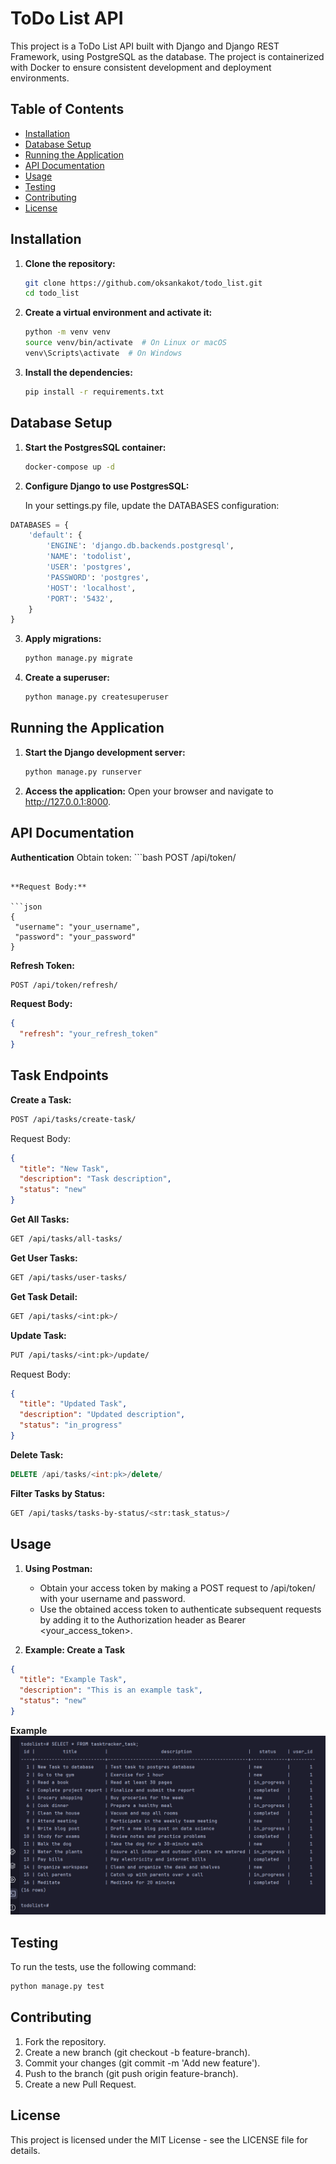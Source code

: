 # ToDo List API

This project is a ToDo List API built with Django and Django REST Framework, using PostgreSQL as the database. The project is containerized with Docker to ensure consistent development and deployment environments.

## Table of Contents

- [Installation](#installation)
- [Database Setup](#database-setup)
- [Running the Application](#running-the-application)
- [API Documentation](#api-documentation)
- [Usage](#usage)
- [Testing](#testing)
- [Contributing](#contributing)
- [License](#license)

## Installation

1. **Clone the repository:**

   ```bash
   git clone https://github.com/oksankakot/todo_list.git
   cd todo_list
   ```

2. **Create a virtual environment and activate it:**
    ```bash
    python -m venv venv
    source venv/bin/activate  # On Linux or macOS
    venv\Scripts\activate  # On Windows
    ```

3. **Install the dependencies:**
    ```bash
   pip install -r requirements.txt
    ```

## Database Setup

1. **Start the PostgresSQL container:**
    ```bash
    docker-compose up -d
    ```
   
2. **Configure Django to use PostgresSQL:**  

    In your settings.py file, update the DATABASES configuration:

```python
DATABASES = {
    'default': {
        'ENGINE': 'django.db.backends.postgresql',
        'NAME': 'todolist',
        'USER': 'postgres',
        'PASSWORD': 'postgres',
        'HOST': 'localhost',
        'PORT': '5432',
    }
}
```

3. **Apply migrations:**
    ```bash
   python manage.py migrate
    ```

4. **Create a superuser:**
    ```bash
    python manage.py createsuperuser
    ```

## Running the Application

1. **Start the Django development server:**
    ```bash
    python manage.py runserver
   ```

2. **Access the application:**
    Open your browser and navigate to http://127.0.0.1:8000.


## API Documentation

**Authentication**
    Obtain token:
    ```bash
    POST /api/token/
   ```

**Request Body:**

```json
{
    "username": "your_username",
    "password": "your_password"
}
```

**Refresh Token:**
```bash
POST /api/token/refresh/
```

**Request Body:**
```json
{
  "refresh": "your_refresh_token"
}
```

## Task Endpoints

**Create a Task:**
```bash
POST /api/tasks/create-task/
```
Request Body:
````json
{
  "title": "New Task",
  "description": "Task description",
  "status": "new"
}
````

**Get All Tasks:**
```bash
GET /api/tasks/all-tasks/
```

**Get User Tasks:**
```bash
GET /api/tasks/user-tasks/
```

**Get Task Detail:**
```bash
GET /api/tasks/<int:pk>/
```

**Update Task:**
```bash
PUT /api/tasks/<int:pk>/update/
```
Request Body:
```json
{
  "title": "Updated Task",
  "description": "Updated description",
  "status": "in_progress"
}
```

**Delete Task:**
```sql
DELETE /api/tasks/<int:pk>/delete/
```

**Filter Tasks by Status:**
```bash
GET /api/tasks/tasks-by-status/<str:task_status>/
```

## Usage

1. **Using Postman:**
    - Obtain your access token by making a POST request to /api/token/ with your username and password.
    - Use the obtained access token to authenticate subsequent requests by adding it to the Authorization header as Bearer <your_access_token>.

2. **Example: Create a Task**
```json
{
  "title": "Example Task",
  "description": "This is an example task",
  "status": "new"
}
```
**Example**
![img.png](img.png)

## Testing

To run the tests, use the following command:
```bash
python manage.py test
```

## Contributing

1. Fork the repository.
2. Create a new branch (git checkout -b feature-branch).
3. Commit your changes (git commit -m 'Add new feature').
4. Push to the branch (git push origin feature-branch).
5. Create a new Pull Request.

## License
This project is licensed under the MIT License - see the LICENSE file for details.
